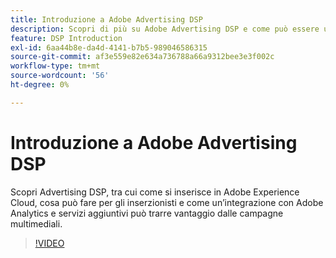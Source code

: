 ```yaml
---
title: Introduzione a Adobe Advertising DSP
description: Scopri di più su Adobe Advertising DSP e come può essere utile per le campagne multimediali.
feature: DSP Introduction
exl-id: 6aa44b8e-da4d-4141-b7b5-989046586315
source-git-commit: af3e559e82e634a736788a66a9312bee3e3f002c
workflow-type: tm+mt
source-wordcount: '56'
ht-degree: 0%

---
```


# Introduzione a Adobe Advertising DSP

Scopri Advertising DSP, tra cui come si inserisce in Adobe Experience Cloud, cosa può fare per gli inserzionisti e come un’integrazione con Adobe Analytics e servizi aggiuntivi può trarre vantaggio dalle campagne multimediali.

>[!VIDEO](https://video.tv.adobe.com/v/339200)
